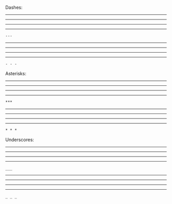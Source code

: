 ﻿Dashes:

---

 ---
 
  ---

   ---

    ---

- - -

 - - -
 
  - - -

   - - -

    - - -


Asterisks:

***

 ***
 
  ***

   ***

	***

* * *

 * * *
 
  * * *

   * * *

    * * *


Underscores:

___

 ___
 
  ___

   ___

    ___

_ _ _

 _ _ _
 
  _ _ _

   _ _ _

    _ _ _
